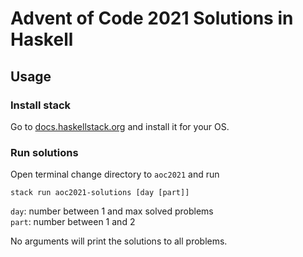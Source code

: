 # Advent of Code 2021 Solutions in Haskell

## Usage

### Install stack

Go to [docs.haskellstack.org](https://docs.haskellstack.org/en/stable/README/) and install it for your OS.

### Run solutions

Open terminal change directory to `aoc2021` and run

```
stack run aoc2021-solutions [day [part]]
```

`day`: number between 1 and max solved problems  
`part`: number between 1 and 2

No arguments will print the solutions to all problems.

